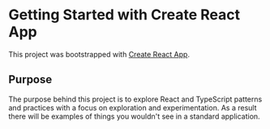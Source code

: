 # Getting Started with Create React App

This project was bootstrapped with [Create React App](https://github.com/facebook/create-react-app).

## Purpose

The purpose behind this project is to explore React and TypeScript patterns and practices with a focus on exploration and experimentation. As a result there will be examples of things you wouldn't see in a standard application.


